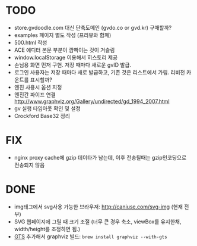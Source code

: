 TODO
==========
* store.gvdoodle.com 대신 단축도메인 (gvdo.co or gvd.kr) 구매할까?
* examples 페이지 별도 작성 (프리뷰와 함께)
* 500.html 작성
* ACE 에디터 본문 부분이 깜빡이는 것이 거슬림
* window.localStorage 이용해서 히스토리 제공
* 손님용 화면 먼저 구현. 저장 때마다 새로운 gvID 발급.
* 로그인 사용자는 저장 때마다 새로 발급하고, 기존 것은 리스트에서 가림. 리비전 카운트를 표시할까?
* 엔진 사용시 옵션 지정
* 엔진간 파이프 연결 <http://www.graphviz.org/Gallery/undirected/gd_1994_2007.html>
* gv 실행 타임아웃 확인 및 설정
* Crockford Base32 정리


FIX
===========
* nginx proxy cache에 gzip 데이타가 남는데, 이후 전송될때는 gzip인코딩으로 전송되지 않음

DONE
===========
* img태그에서 svg사용 가능한 브라우저: http://caniuse.com/svg-img (현재 전부)
* SVG 웹페이지에 그릴 때 크기 조절 (너무 큰 경우 축소, viewBox를 유지한채, width/height를 조정하면 됨.)
* [GTS](http://gts.sourceforge.net/) 추가해서 graphviz 빌드: ```brew install graphviz --with-gts```

